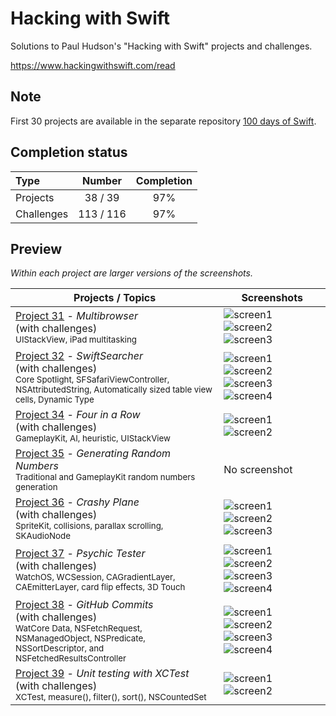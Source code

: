 # Hacking with Swift

Solutions to Paul Hudson's "Hacking with Swift" projects and challenges.

https://www.hackingwithswift.com/read

## Note
First 30 projects are available in the separate repository [100 days of Swift](https://github.com/clarknt/100-days-of-swift).

## Completion status

Type               | Number   | Completion
:---               |  :---:   |   :---:
Projects           | 38 / 39  | 97%
Challenges         | 113 / 116 | 97%

## Preview

*Within each project are larger versions of the screenshots.*

Projects / Topics                                                                                                                                                            | Screenshots
---                                                                                                                                                                          |---
[Project 31](01-Project31) - *Multibrowser* <br/>(with challenges)                                         <br/><sub> UIStackView, iPad multitasking                               </sub> | ![screen1](01-Project31/screenshots/small/screen01.png) ![screen2](01-Project31/screenshots/small/screen02.png) ![screen3](01-Project31/screenshots/small/screen03.png) |
[Project 32](02-Project32) - *SwiftSearcher* <br/>(with challenges)                                         <br/><sub> Core Spotlight, SFSafariViewController, NSAttributedString, Automatically sized table view cells, Dynamic Type </sub> | ![screen1](02-Project32/screenshots/small/screen01.png) ![screen2](02-Project32/screenshots/small/screen02.png) ![screen3](02-Project32/screenshots/small/screen03.png) ![screen4](02-Project32/screenshots/small/screen04.png) |
[Project 34](04-Project34) - *Four in a Row* <br/>(with challenges)                                         <br/><sub> GameplayKit, AI, heuristic, UIStackView </sub> | ![screen1](04-Project34/screenshots/small/screen01.png) ![screen2](04-Project34/screenshots/small/screen02.png) |
[Project 35](05-Project35) - *Generating Random Numbers*                                         <br/><sub> Traditional and GameplayKit random numbers generation </sub> | No screenshot
[Project 36](06-Project36) - *Crashy Plane* <br/>(with challenges)                                        <br/><sub> SpriteKit, collisions, parallax scrolling, SKAudioNode </sub> | ![screen1](06-Project36/screenshots/small/screen01.png) ![screen2](06-Project36/screenshots/small/screen02.png) ![screen3](06-Project36/screenshots/small/screen03.png) 
[Project 37](07-Project37) - *Psychic Tester* <br/>(with challenges)                                        <br/><sub> WatchOS, WCSession, CAGradientLayer, CAEmitterLayer, card flip effects, 3D Touch </sub> | ![screen1](07-Project37/screenshots/small/screen01.png) ![screen2](07-Project37/screenshots/small/screen02.png) ![screen3](07-Project37/screenshots/small/screen03.png) ![screen4](07-Project37/screenshots/small/screen04.png) 
[Project 38](08-Project38) - *GitHub Commits* <br/>(with challenges)                                        <br/><sub> WatCore Data, NSFetchRequest, NSManagedObject, NSPredicate, NSSortDescriptor, and NSFetchedResultsController </sub> | ![screen1](08-Project38/screenshots/small/screen01.png) ![screen2](08-Project38/screenshots/small/screen02.png) ![screen3](08-Project38/screenshots/small/screen03.png) ![screen4](08-Project38/screenshots/small/screen04.png) 
[Project 39](09-Project39) - *Unit testing with XCTest* <br/>(with challenges)                                        <br/><sub> XCTest, measure(), filter(), sort(), NSCountedSet </sub> | ![screen1](09-Project39/screenshots/small/screen01.png) ![screen2](09-Project39/screenshots/small/screen02.png) 



